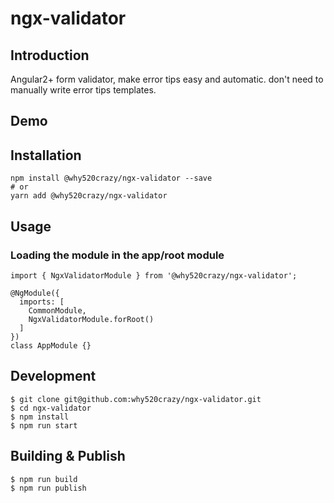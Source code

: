# ngx-validator

## Introduction

Angular2+ form validator, make error tips easy and automatic. don't need to manually write error tips templates.

## Demo

## Installation

```
npm install @why520crazy/ngx-validator --save
# or
yarn add @why520crazy/ngx-validator
```
## Usage

### Loading the module in the app/root module
```
import { NgxValidatorModule } from '@why520crazy/ngx-validator';

@NgModule({
  imports: [
    CommonModule,
    NgxValidatorModule.forRoot()
  ]
})
class AppModule {}
```
## Development

```
$ git clone git@github.com:why520crazy/ngx-validator.git
$ cd ngx-validator
$ npm install
$ npm run start
```

## Building & Publish
```
$ npm run build
$ npm run publish
```


